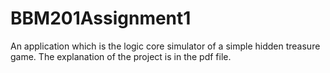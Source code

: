 # BBM201Assignment1
An application which is the logic core simulator of a simple hidden treasure game. The explanation of the project is in the pdf file.
